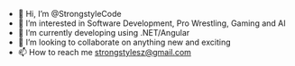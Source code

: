 - 👋 Hi, I’m @StrongstyleCode
- 👀 I’m interested in Software Development, Pro Wrestling, Gaming and AI
- 🌱 I’m currently developing using .NET/Angular
- 💞️ I’m looking to collaborate on anything new and exciting
- 📫 How to reach me strongstylesz@gmail.com

<!---
StrongstyleCode/StrongstyleCode is a ✨ special ✨ repository because its `README.md` (this file) appears on your GitHub profile.
You can click the Preview link to take a look at your changes.
--->
